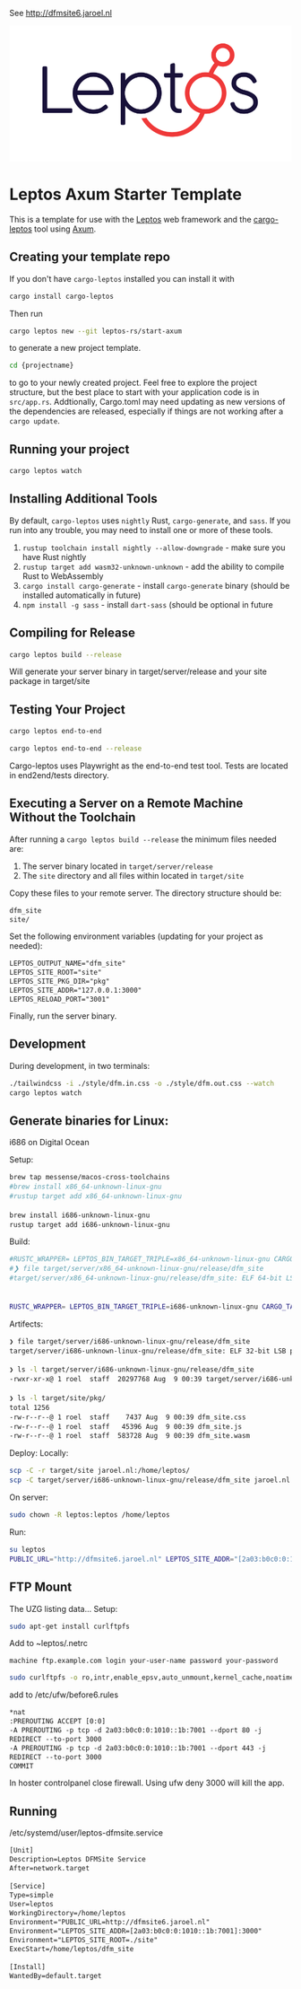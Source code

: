 See http://dfmsite6.jaroel.nl

<picture>
    <source srcset="https://raw.githubusercontent.com/leptos-rs/leptos/main/docs/logos/Leptos_logo_Solid_White.svg" media="(prefers-color-scheme: dark)">
    <img src="https://raw.githubusercontent.com/leptos-rs/leptos/main/docs/logos/Leptos_logo_RGB.svg" alt="Leptos Logo">
</picture>

# Leptos Axum Starter Template

This is a template for use with the [Leptos](https://github.com/leptos-rs/leptos) web framework and the [cargo-leptos](https://github.com/akesson/cargo-leptos) tool using [Axum](https://github.com/tokio-rs/axum).

## Creating your template repo

If you don't have `cargo-leptos` installed you can install it with

```bash
cargo install cargo-leptos
```

Then run

```bash
cargo leptos new --git leptos-rs/start-axum
```

to generate a new project template.

```bash
cd {projectname}
```

to go to your newly created project.
Feel free to explore the project structure, but the best place to start with your application code is in `src/app.rs`.
Addtionally, Cargo.toml may need updating as new versions of the dependencies are released, especially if things are not working after a `cargo update`.

## Running your project

```bash
cargo leptos watch
```

## Installing Additional Tools

By default, `cargo-leptos` uses `nightly` Rust, `cargo-generate`, and `sass`. If you run into any trouble, you may need to install one or more of these tools.

1. `rustup toolchain install nightly --allow-downgrade` - make sure you have Rust nightly
2. `rustup target add wasm32-unknown-unknown` - add the ability to compile Rust to WebAssembly
3. `cargo install cargo-generate` - install `cargo-generate` binary (should be installed automatically in future)
4. `npm install -g sass` - install `dart-sass` (should be optional in future

## Compiling for Release

```bash
cargo leptos build --release
```

Will generate your server binary in target/server/release and your site package in target/site

## Testing Your Project

```bash
cargo leptos end-to-end
```

```bash
cargo leptos end-to-end --release
```

Cargo-leptos uses Playwright as the end-to-end test tool.
Tests are located in end2end/tests directory.

## Executing a Server on a Remote Machine Without the Toolchain

After running a `cargo leptos build --release` the minimum files needed are:

1. The server binary located in `target/server/release`
2. The `site` directory and all files within located in `target/site`

Copy these files to your remote server. The directory structure should be:

```text
dfm_site
site/
```

Set the following environment variables (updating for your project as needed):

```text
LEPTOS_OUTPUT_NAME="dfm_site"
LEPTOS_SITE_ROOT="site"
LEPTOS_SITE_PKG_DIR="pkg"
LEPTOS_SITE_ADDR="127.0.0.1:3000"
LEPTOS_RELOAD_PORT="3001"
```

Finally, run the server binary.


## Development

During development, in two terminals:

```bash
./tailwindcss -i ./style/dfm.in.css -o ./style/dfm.out.css --watch
cargo leptos watch
```


## Generate binaries for Linux:
i686 on Digital Ocean

Setup:

```bash
brew tap messense/macos-cross-toolchains
#brew install x86_64-unknown-linux-gnu
#rustup target add x86_64-unknown-linux-gnu

brew install i686-unknown-linux-gnu
rustup target add i686-unknown-linux-gnu
```

Build:
```bash
#RUSTC_WRAPPER= LEPTOS_BIN_TARGET_TRIPLE=x86_64-unknown-linux-gnu CARGO_TARGET_X86_64_UNKNOWN_LINUX_GNU_LINKER=x86_64-linux-gnu-gcc cargo leptos build --release
#❯ file target/server/x86_64-unknown-linux-gnu/release/dfm_site
#target/server/x86_64-unknown-linux-gnu/release/dfm_site: ELF 64-bit LSB pie executable, x86-64, version 1 (SYSV), dynamically linked, interpreter /lib64/ld-linux-x86-64.so.2, for GNU/Linux 2.6.16, with debug_info, not stripped


RUSTC_WRAPPER= LEPTOS_BIN_TARGET_TRIPLE=i686-unknown-linux-gnu CARGO_TARGET_I686_UNKNOWN_LINUX_GNU_LINKER=i686-unknown-linux-gnu-gcc cargo leptos build --release
```

Artifects:
```bash
❯ file target/server/i686-unknown-linux-gnu/release/dfm_site
target/server/i686-unknown-linux-gnu/release/dfm_site: ELF 32-bit LSB pie executable, Intel 80386, version 1 (SYSV), dynamically linked, interpreter /lib/ld-linux.so.2, for GNU/Linux 3.2.101, with debug_info, not stripped

❯ ls -l target/server/i686-unknown-linux-gnu/release/dfm_site
-rwxr-xr-x@ 1 roel  staff  20297768 Aug  9 00:39 target/server/i686-unknown-linux-gnu/release/dfm_site*

❯ ls -l target/site/pkg/
total 1256
-rw-r--r--@ 1 roel  staff    7437 Aug  9 00:39 dfm_site.css
-rw-r--r--@ 1 roel  staff   45396 Aug  9 00:39 dfm_site.js
-rw-r--r--@ 1 roel  staff  583728 Aug  9 00:39 dfm_site.wasm
```

Deploy:
Locally:
```bash
scp -C -r target/site jaroel.nl:/home/leptos/
scp -C target/server/i686-unknown-linux-gnu/release/dfm_site jaroel.nl:/home/leptos/
```

On server:
```bash
sudo chown -R leptos:leptos /home/leptos
```

Run:
```bash
su leptos
PUBLIC_URL="http://dfmsite6.jaroel.nl" LEPTOS_SITE_ADDR="[2a03:b0c0:0:1010::1b:7001]:3000" LEPTOS_SITE_ROOT=./site ./dfm_site
```


## FTP Mount
The UZG listing data...
Setup:
```bash
sudo apt-get install curlftpfs
```
Add to ~leptos/.netrc
```text
machine ftp.example.com login your-user-name password your-password
```

```bash
sudo curlftpfs -o ro,intr,enable_epsv,auto_unmount,kernel_cache,noatime,allow_other,tcp_nodelay,connect_timeout=3 ftp://ftp.example.com /home/leptos/uzg_data
```

add to /etc/ufw/before6.rules
```ufw
*nat
:PREROUTING ACCEPT [0:0]
-A PREROUTING -p tcp -d 2a03:b0c0:0:1010::1b:7001 --dport 80 -j REDIRECT --to-port 3000
-A PREROUTING -p tcp -d 2a03:b0c0:0:1010::1b:7001 --dport 443 -j REDIRECT --to-port 3000
COMMIT
```

In hoster controlpanel close firewall. Using ufw deny 3000 will kill the app.


## Running
/etc/systemd/user/leptos-dfmsite.service
```systemd
[Unit]
Description=Leptos DFMSite Service
After=network.target

[Service]
Type=simple
User=leptos
WorkingDirectory=/home/leptos
Environment="PUBLIC_URL=http://dfmsite6.jaroel.nl"
Environment="LEPTOS_SITE_ADDR=[2a03:b0c0:0:1010::1b:7001]:3000"
Environment="LEPTOS_SITE_ROOT=./site"
ExecStart=/home/leptos/dfm_site

[Install]
WantedBy=default.target
```

